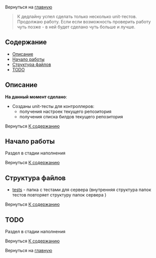 Вернуться на [главную](README.md)

> К дедлайну успел сделать только несколько unit-тестов. Продолжаю работу. Если если возможность проверить работу чуть позже - в ней будет сделано чуть больше и лучше. 

## Содержание <a name = "content_table"></a>

- [Описание](#about)
- [Начало работы](#getting_started)
- [Структура файлов](#file_tree)
- [TODO](#todo)

## Описание <a name = "about"></a>

**На данный момент сделано**:
 - Созданы unit-тесты для контроллеров:
    - получения настроек текущего репозитория
    - получения списка билдов текущего репозитория

Вернуться [К содержанию](#content_table)

## Начало работы <a name = "getting_started"></a>

Раздел в стадии наполнения

Вернуться [К содержанию](#content_table)

## Структура файлов <a name = "file_tree"></a>

- [tests](tests) - папка с тестами для сервера (внутренняя структура папок тестов повторяет структуру папок сервера )

Вернуться [К содержанию](#content_table)

## TODO

Раздел в стадии наполнения

Вернуться [К содержанию](#content_table)

Вернуться на [главную](README.md)

